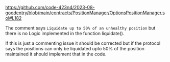 https://github.com/code-423n4/2023-08-goodentry/blob/main/contracts/PositionManager/OptionsPositionManager.sol#L182

The comment says ```Liquidate up to 50% of an unhealthy position``` but there is no Logic implemented in the function liquidate().

If this is just a commenting issue it should be corrected but if the protocol says the positions can only be liquidated upto 50% of the position maintained it should implement that in the code.